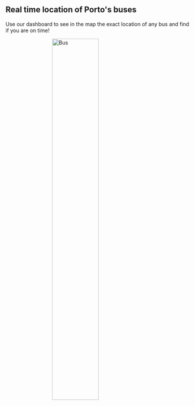 ## Real time location of Porto's buses
Use our dashboard to see in the map the exact location of any bus and find if you are on time!


<img style=" display: block;
  margin-left: auto;
  margin-right: auto;
  width: 50%;"
  src="https://caetanobus.pt/wp-content/uploads/2016/04/STCP-encomendou-20-autocarros_julho-2009.jpg" alt="Bus"
	/>
  
